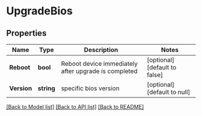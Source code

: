 # UpgradeBios

## Properties
Name | Type | Description | Notes
------------ | ------------- | ------------- | -------------
**Reboot** | **bool** | Reboot device immediately after upgrade is completed | [optional] [default to false]
**Version** | **string** | specific bios version | [optional] [default to null]

[[Back to Model list]](../README.md#documentation-for-models) [[Back to API list]](../README.md#documentation-for-api-endpoints) [[Back to README]](../README.md)

